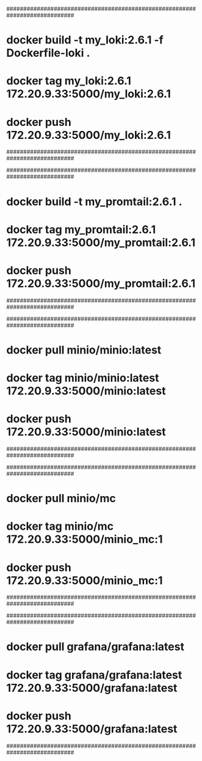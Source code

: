 
############################################################################
#    docker build -t my_loki:2.6.1 -f Dockerfile-loki .
#    docker tag my_loki:2.6.1 172.20.9.33:5000/my_loki:2.6.1
#    docker push 172.20.9.33:5000/my_loki:2.6.1
############################################################################

############################################################################
#    docker build -t my_promtail:2.6.1 .
#    docker tag my_promtail:2.6.1 172.20.9.33:5000/my_promtail:2.6.1
#    docker push 172.20.9.33:5000/my_promtail:2.6.1
############################################################################


############################################################################
#    docker pull minio/minio:latest
#    docker tag minio/minio:latest 172.20.9.33:5000/minio:latest
#    docker push 172.20.9.33:5000/minio:latest
############################################################################

############################################################################
#    docker pull minio/mc
#    docker tag minio/mc 172.20.9.33:5000/minio_mc:1
#    docker push 172.20.9.33:5000/minio_mc:1
############################################################################


############################################################################
#    docker pull grafana/grafana:latest
#    docker tag grafana/grafana:latest 172.20.9.33:5000/grafana:latest
#    docker push 172.20.9.33:5000/grafana:latest
############################################################################